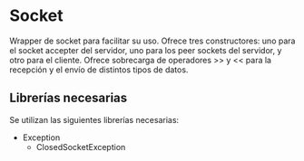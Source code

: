# Socket

Wrapper de socket para facilitar su uso. Ofrece tres constructores: uno para el socket accepter del servidor, uno para los peer sockets del servidor, y otro para el cliente. Ofrece sobrecarga de operadores >> y << para la recepción y el envío de distintos tipos de datos.

## Librerías necesarias

Se utilizan las siguientes librerías necesarias:

* Exception
    * ClosedSocketException